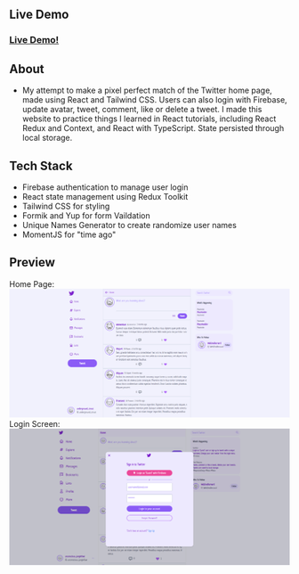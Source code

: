 ## Live Demo

### [Live Demo!](https://twitterpurple.vercel.app/)

## About

- My attempt to make a pixel perfect match of the Twitter home page, made using React and Tailwind CSS. Users can also login with Firebase, update avatar, tweet, comment, like or delete a tweet. I made this website to practice things I learned in React tutorials, including React Redux and Context, and React with TypeScript. State persisted through local storage.

## Tech Stack

- Firebase authentication to manage user login
- React state management using Redux Toolkit
- Tailwind CSS for styling
- Formik and Yup for form Vaildation
- Unique Names Generator to create randomize user names
- MomentJS for "time ago"

## Preview

Home Page:
!["twitter react"](https://github.com/WebDevBernard/Portfolio/blob/main/public/docs/twitter.png)
Login Screen:
!["twitter yup"](https://github.com/WebDevBernard/Portfolio/blob/main/public/docs/twitteryup.png)
